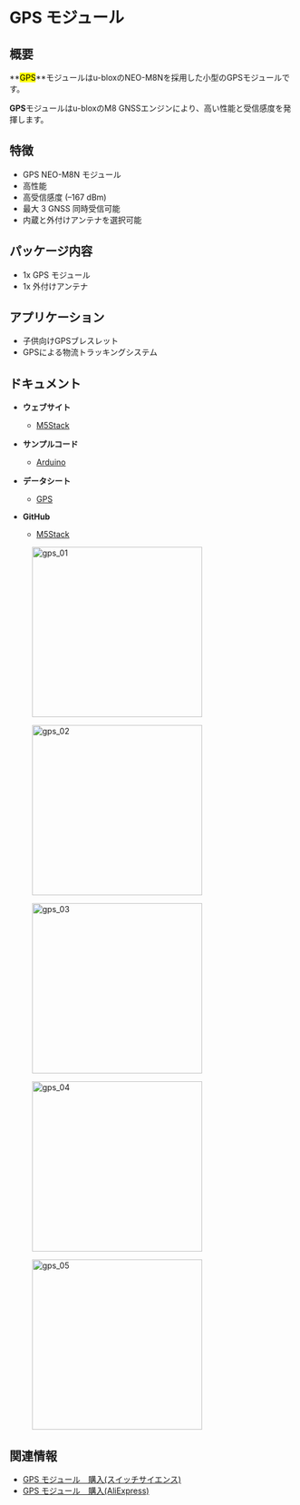 # GPS モジュール

## 概要

**<mark>GPS</mark>**モジュールはu-bloxのNEO-M8Nを採用した小型のGPSモジュールです。

**GPS**モジュールはu-bloxのM8 GNSSエンジンにより、高い性能と受信感度を発揮します。

## 特徴

- GPS NEO-M8N モジュール
- 高性能
- 高受信感度 (–167 dBm)
- 最大 3 GNSS 同時受信可能
- 内蔵と外付けアンテナを選択可能

## パッケージ内容

- 1x GPS モジュール
- 1x 外付けアンテナ

## アプリケーション

- 子供向けGPSブレスレット
- GPSによる物流トラッキングシステム

## ドキュメント

- **ウェブサイト**
  - [M5Stack](https://m5stack.com)

- **サンプルコード**
  - [Arduino](https://github.com/m5stack/M5Stack/tree/master/examples/Modules/GPS)

- **データシート**
  - [GPS](https://www.u-blox.com/zh/product/neo-m8-series)

- **GitHub**
  - [M5Stack](https://github.com/m5stack/M5Stack)

<figure>
  <img src="assets/img/product_pics/modules/gps_01.jpg" alt="gps_01" width="300px" height="300px">
</figure>
<figure>
  <img src="assets/img/product_pics/modules/gps_02.jpg" alt="gps_02" width="300px" height="300px">
</figure>
<figure>
  <img src="assets/img/product_pics/modules/gps_03.jpg" alt="gps_03" width="300px" height="300px">
</figure>
<figure>
  <img src="assets/img/product_pics/modules/gps_04.jpg" alt="gps_04" width="300px" height="300px">
</figure>
<figure>
  <img src="assets/img/product_pics/modules/gps_05.jpg" alt="gps_05" width="300px" height="300px">
</figure>

## 関連情報

- [GPS モジュール　購入(スイッチサイエンス)](https://www.switch-science.com/catalog/3861/)
- [GPS モジュール　購入(AliExpress)](https://www.aliexpress.com/store/product/M5Stack-gps-mcx-iot-arduino-ESP32/3226069_32840757048.html)